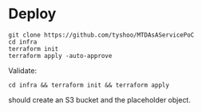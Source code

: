 
# Deploy
```
git clone https://github.com/tyshoo/MTDAsAServicePoC
cd infra
terraform init
terraform apply -auto-approve
```
Validate: 
```
cd infra && terraform init && terraform apply
```
should create an S3 bucket and the placeholder object.
